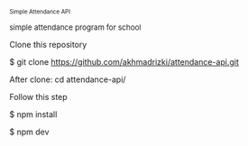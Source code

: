  <font size=1> Simple Attendance API</font> 

 <font size="2"> simple attendance program for school </font>







Clone this repository


$ git clone https://github.com/akhmadrizki/attendance-api.git


After clone: cd attendance-api/



Follow this step


$ npm install


$ npm dev

